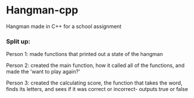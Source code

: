 # Hangman-cpp
Hangman made in C++ for a school assignment

### Split up:
Person 1: made functions that printed out a state of the hangman

Person 2: created the main function, how it called all of the functions, and made the 'want to play again?'

Person 3: created the calculating score, the function that takes the word, finds its letters, and sees if it was correct or incorrect- outputs true or false